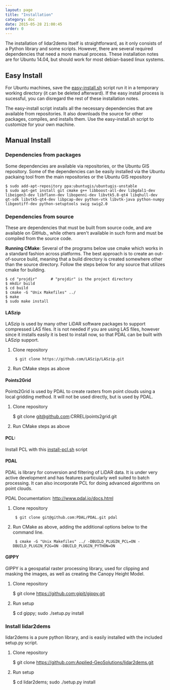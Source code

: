 ```yaml
---
layout: page
title: "Installation"
category: doc
date: 2015-05-28 21:00:45
order: 0
---
```


The installation of lidar2dems itself is straightforward, as it only consists of a Python library and some scripts. However, there are several required dependencies that need a more manual process. These installation notes are for Ubuntu 14.04, but should work for most debian-based linux systems.

## Easy Install
For Ubuntu machines, save the [easy-install.sh](/lidar2dems/assets/easy-install.sh) script run it in a temporary working directory (it can be deleted afterward).  If the easy install process is sucessful, you can disregard the rest of these installation notes.

The easy-install script installs all the necessary dependencies that are available from repositories. It also downloads the source for other packages, compiles, and installs them. Use the easy-install.sh script to customize for your own machine. 

## Manual Install

### Dependencies from packages
Some dependencies are available via repositories, or the Ubuntu GIS repository.
Some of the dependencies can be easily installed via the Ubuntu packaing tool from the main repositories or the Ubuntu GIS repository

~~~~
$ sudo add-apt-repository ppa:ubuntugis/ubuntugis-unstable
$ sudo apt-get install git cmake g++ libboost-all-dev libgdal1-dev libeigen3-dev libflann-dev libopenni-dev libvtk5.8-qt4 libqhull-dev qt-sdk libvtk5-qt4-dev libpcap-dev python-vtk libvtk-java python-numpy libgeotiff-dev python-setuptools swig swig2.0
~~~~

### Dependencies from source
These are dependencies that must be built from source code, and are available on GitHub., while others aren't available in such form and must be compiled from the source code.

**Running CMake**: Several of the programs below use cmake which works in a standard fashion across platforms. The best approach is to create an out-of-source build, meaning that a build directory is created somewhere other than the source directory. Follow the steps below for any source that utilizes cmake for building.

~~~
$ cd "projdir"      # "projdir" is the project directory
$ mkdir build
$ cd build
$ cmake -G "Unix Makefiles" ../
$ make
$ sudo make install
~~~


#### LASzip
LASzip is used by many other LiDAR software packages to support compressed LAS files. It is not needed if you are using LAS files, however since it installs easily it is best to install now, so that PDAL can be built with LASzip support.

1. Clone repository

        $ git clone https://github.com/LASzip/LASzip.git

2. Run CMake steps as above

#### Points2Grid
Points2Grid is used by PDAL to create rasters from point clouds using a local gridding method. It will not be used directly, but is used by PDAL.

1. Clone repository

    $ git clone git@github.com:CRREL/points2grid.git

2. Run CMake steps as above

#### PCL:
Install PCL with this [install-pcl.sh](/lidar2dems/assets/install-pcl.sh) script

#### PDAL
PDAL is library for conversion and filtering of LiDAR data. It is under very active development and has features particularly well suited to batch processing.  It can also incorporate PCL for doing advanced algorithms on point clouds.

PDAL Documentation: http://www.pdal.io/docs.html

1. Clone repository

        $ git clone git@github.com:PDAL/PDAL.git pdal

2. Run CMake as above, adding the additional options below to the command line.
        
        $ cmake -G "Unix Makefiles" ../ -DBUILD_PLUGIN_PCL=ON -DBUILD_PLUGIN_P2G=ON -DBUILD_PLUGIN_PYTHON=ON


#### GIPPY
GIPPY is a geospatial raster processing library, used for clipping and masking the images, as well as creating the Canopy Height Model.

1. Clone repository

	$ git clone https://github.com:gipit/gippy.git

2. Run setup

	$ cd gippy; sudo ./setup.py install	


### Install lidar2dems
lidar2dems is a pure python library, and is easily installed with the included setup.py script.  

1. Clone repository

	$ git clone https://github.com:Applied-GeoSolutions/lidar2dems.git

2. Run setup
	
	$ cd lidar2dems; sudo ./setup.py install
